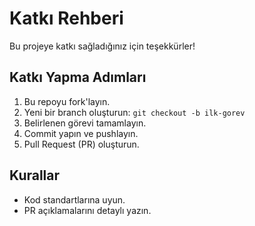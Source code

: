 # Katkı Rehberi

Bu projeye katkı sağladığınız için teşekkürler!

## Katkı Yapma Adımları
1. Bu repoyu fork'layın.
2. Yeni bir branch oluşturun: `git checkout -b ilk-gorev`
3. Belirlenen görevi tamamlayın.
4. Commit yapın ve pushlayın.
5. Pull Request (PR) oluşturun.

## Kurallar
- Kod standartlarına uyun.
- PR açıklamalarını detaylı yazın.
